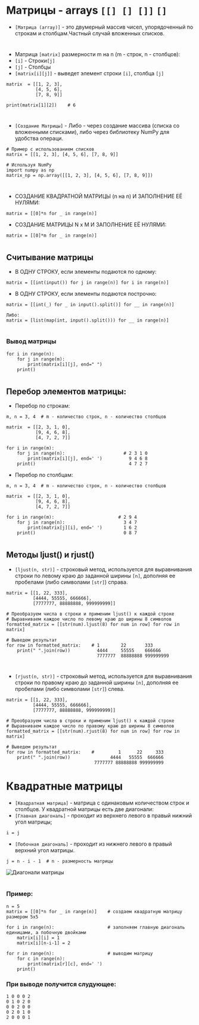 # Матрицы - arrays `[[] [] []]` `[]`

- `[Матрица (array)]` - это двумерный массив чисел, упорядоченный по строкам и столбцам.Частный случай вложенных списков.
#
- Матрица `[matrix]` размерности m на n (m - строк, n - столбцов):
- `[i]` - Строки`[j]`
- `[j]` - Столбцы
- `[matrix[i][j]]` - выведет элемент строки `[i]`,  столбца `[j]`

```
matrix  = [[1, 2, 3],
           [4, 5, 6],
           [7, 8, 9]]

print(matrix[1][2])    # 6
```
#
- `[Создание Матрицы]` - Либо - через создание массива (списка со вложенными списками), либо через библиотеку NumPy для удобства операци.
```
# Пример с использованием списков
matrix = [[1, 2, 3], [4, 5, 6], [7, 8, 9]]

# Используя NumPy
import numpy as np
matrix_np = np.array([[1, 2, 3], [4, 5, 6], [7, 8, 9]])
```
#
- СОЗДАНИЕ КВАДРАТНОЙ МАТРИЦЫ (n на n) И ЗАПОЛНЕНИЕ ЕЁ НУЛЯМИ:
```
matrix = [[0]*n for _ in range(n)]
```
- СОЗДАНИЕ МАТРИЦЫ N x M И ЗАПОЛНЕНИЕ ЕЁ НУЛЯМИ:
```
matrix = [[0]*m for _ in range(n)]
```
#
## Считывание матрицы  

- В ОДНУ СТРОКУ, если элементы подаются по одному:
```
matrix = [[int(input()) for j in range(n)] for i in range(n)]
```
- В ОДНУ СТРОКУ, если элементы подаются построчно:
```
matrix = [[int(_) for _ in input().split()] for __ in range(n)]

Либо:
matrix = [list(map(int, input().split())) for __ in range(n)]
```
#
### Вывод матрицы
```
for i in range(n):
    for j in range(m):
        print(matrix[i][j], end=" ")
    print()
```
#
## Перебор элементов матрицы:

- Перебор по строкам:
```
m, n = 3, 4  # m - количество строк, n - количество столбцов

matrix  = [[2, 3, 1, 0],
           [9, 4, 6, 8],
           [4, 7, 2, 7]]

for i in range(m):
    for j in range(n):                      # 2 3 1 0 
        print(matrix[i][j], end=' ')          9 4 6 8
    print()                                   4 7 2 7 

```
- Перебор по столбцам:
```
m, n = 3, 4  # m - количество строк, n - количество столбцов

matrix  = [[2, 3, 1, 0],
           [9, 4, 6, 8],
           [4, 7, 2, 7]]

for i in range(m):                        # 2 9 4 
    for j in range(n):                      3 4 7 
        print(matrix[j][i], end=' ')        1 6 2   
    print()                                 0 8 7

```
#
## Методы ljust() и rjust()

- `[ljust(n, str)]` - строковый метод, используется для выравнивания строки по левому краю до заданной ширины `[n]`, дополняя ее пробелами (либо символами `[str]`) справа.
```
matrix = [[1, 22, 333],
          [4444, 55555, 666666],
          [7777777, 88888888, 999999999]]

# Преобразуем числа в строки и применим ljust() к каждой строке
# Выравниваем каждое число по левому краю до ширины 8 символов
formatted_matrix = [[str(num).ljust(8) for num in row] for row in matrix]

# Выведем результат
for row in formatted_matrix:    # 1        22       333
    print(" ".join(row))          4444     55555    666666
                                  7777777  88888888 999999999
```
#
- `[rjust(n, str)]` - строковый метод, используется для выравнивания строки по правому краю до заданной ширины `[n]`, дополняя ее пробелами (либо символами `[str]`) слева.
```
matrix = [[1, 22, 333],
          [4444, 55555, 666666],
          [7777777, 88888888, 999999999]]

# Преобразуем числа в строки и применим ljust() к каждой строке
# Выравниваем каждое число по правому краю до ширины 8 символов
formatted_matrix = [[str(num).rjust(8) for num in row] for row in matrix]

# Выведем результат
for row in formatted_matrix:    #         1      22     333
    print(" ".join(row))               4444   55555  666666
                                 7777777 88888888 999999999
```
#
# Квадратные матрицы
- `[Квадратная матрица]` - матрица с одинаковым количеством строк и столбцов. У квадратной матрицы есть две диагонали:
- `[Главная диагональ]` - проходит из верхнего левого в правый нижний угол матрицы;
```
i = j
```
- `[Побочная диагональ]` - проходит из нижнего левого в правый верхний угол матрицы.
```
j = n - i - 1  # n - размерность матрицы
```
![Диагонали матрицы](https://ucarecdn.com/9bf38106-5f66-4851-84e8-dd8fd30b5092/)
#
### Пример:
```
n = 5
matrix = [[0]*n for _ in range(n)]    # создаем квадратную матрицу размером 5x5

for i in range(n):                    # заполняем главную диагональ единицами, а побочную двойками
    matrix[i][i] = 1
    matrix[i][n-i-1] = 2

for r in range(n):                    # выводим матрицу
    for c in range(n):
        print(matrix[r][c], end=' ')
    print()
```
### При выводе получится слудующее:
```
1 0 0 0 2 
0 1 0 2 0 
0 0 2 0 0 
0 2 0 1 0 
2 0 0 0 1 
```





